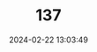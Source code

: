 ---
title: "137"
category: "Acerodon celebensis"
draft: false
date: 2024-02-22 13:03:49
languages:
  English: ["Sulawesi Acerodon", "Sulawesi Flying-fox", "Sulawesi Flying Fox", "Sulawesi Fruit Bat"]
  German: ["Sulawesi-Flughund"]
  Spanish; Castilian: ["Zorro Volador De Las Célebes"]
---